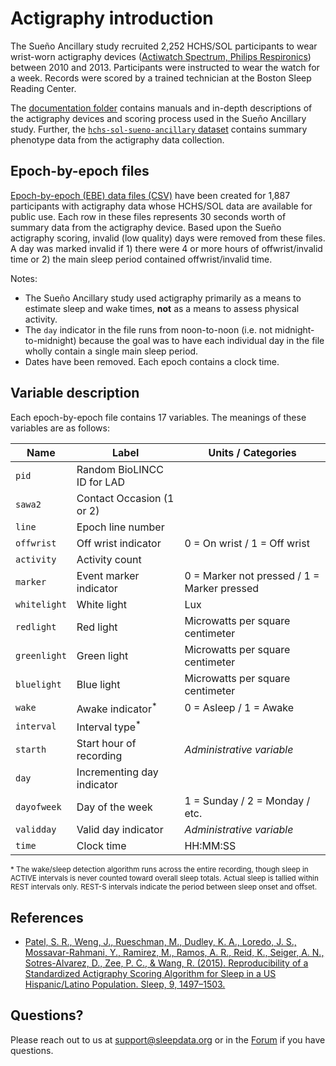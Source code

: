 # Actigraphy introduction

The Sueño Ancillary study recruited 2,252 HCHS/SOL participants to wear wrist-worn actigraphy devices ([Actiwatch Spectrum, Philips Respironics](http://www.usa.philips.com/healthcare/product/HC1046964/actiwatch-spectrum-activity-monitor)) between 2010 and 2013. Participants were instructed to wear the watch for a week. Records were scored by a trained technician at the Boston Sleep Reading Center.

The [documentation folder](:files_path:/documentation) contains manuals and in-depth descriptions of the actigraphy devices and scoring process used in the Sueño Ancillary study. Further, the [`hchs-sol-sueno-ancillary` dataset](:files_path:/datasets) contains summary phenotype data from the actigraphy data collection.

## Epoch-by-epoch files

[Epoch-by-epoch (EBE) data files (CSV)](:files_path:/actigraphy) have been created for 1,887 participants with actigraphy data whose HCHS/SOL data are available for public use. Each row in these files represents 30 seconds worth of summary data from the actigraphy device. Based upon the Sueño actigraphy scoring, invalid (low quality) days were removed from these files. A day was marked invalid if 1) there were 4 or more hours of offwrist/invalid time or 2) the main sleep period contained offwrist/invalid time.

Notes:

- The Sueño Ancillary study used actigraphy primarily as a means to estimate sleep and wake times, **not** as a means to assess physical activity.
- The `day` indicator in the file runs from noon-to-noon (i.e. not midnight-to-midnight) because the goal was to have each individual day in the file wholly contain a single main sleep period.
- Dates have been removed. Each epoch contains a clock time.

## Variable description

Each epoch-by-epoch file contains 17 variables. The meanings of these variables are as follows:

| Name          | Label                       | Units / Categories                          |
| ------------- | --------------------------- | ------------------------------------------- |
| `pid`         | Random BioLINCC ID for LAD  |                                             |
| `sawa2`       | Contact Occasion (1 or 2)   |                                             |
| `line`        | Epoch line number           |                                             |
| `offwrist`    | Off wrist indicator         | 0 = On wrist / 1 = Off wrist                |
| `activity`    | Activity count              |                                             |
| `marker`      | Event marker indicator      | 0 = Marker not pressed / 1 = Marker pressed |
| `whitelight`  | White light                 | Lux                                         |
| `redlight`    | Red light                   | Microwatts per square centimeter            |
| `greenlight`  | Green light                 | Microwatts per square centimeter            |
| `bluelight`   | Blue light                  | Microwatts per square centimeter            |
| `wake`        | Awake indicator<sup>*</sup> | 0 = Asleep / 1 = Awake                      |
| `interval`    | Interval type<sup>*</sup>   |                                             |
| `starth`      | Start hour of recording     | *Administrative variable*                   |
| `day`         | Incrementing day indicator  |                                             |
| `dayofweek`   | Day of the week             | 1 = Sunday / 2 = Monday / etc.              |
| `validday`    | Valid day indicator         | *Administrative variable*                   |
| `time`        | Clock time                  | HH:MM:SS                                    |

<sup>* The wake/sleep detection algorithm runs across the entire recording, though sleep in ACTIVE intervals is never counted toward overall sleep totals. Actual sleep is tallied within REST intervals only. REST-S intervals indicate the period between sleep onset and offset.

## References

- [Patel, S. R., Weng, J., Rueschman, M., Dudley, K. A., Loredo, J. S., Mossavar-Rahmani, Y., Ramirez, M., Ramos, A. R., Reid, K., Seiger, A. N., Sotres-Alvarez, D., Zee, P. C., & Wang, R. (2015). Reproducibility of a Standardized Actigraphy Scoring Algorithm for Sleep in a US Hispanic/Latino Population. Sleep, 9, 1497–1503.](https://www.ncbi.nlm.nih.gov/pubmed/25845697)

## Questions?

Please reach out to us at support@sleepdata.org or in the [Forum](https://sleepdata.org/forum) if you have questions.

